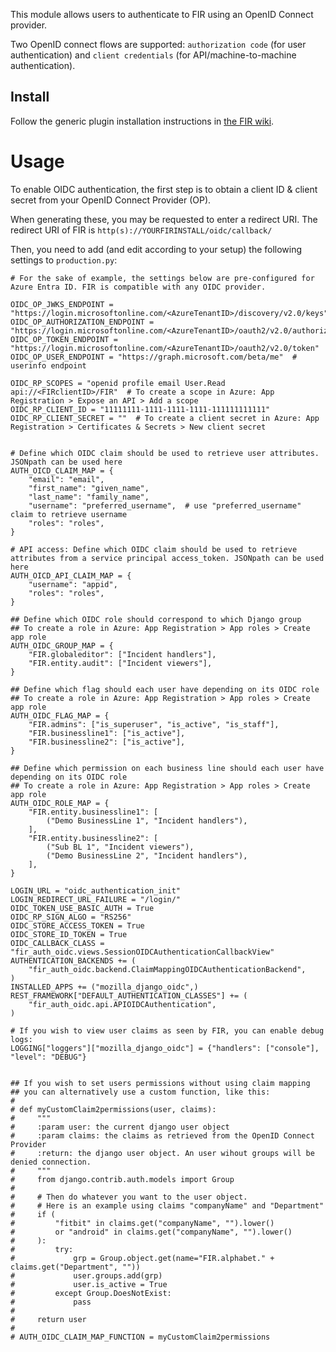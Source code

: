 This module allows users to authenticate to FIR using an OpenID Connect provider.

Two OpenID connect flows are supported: `authorization code` (for user authentication) and `client credentials` (for API/machine-to-machine authentication).

## Install

Follow the generic plugin installation instructions in [the FIR wiki](https://github.com/certsocietegenerale/FIR/wiki/Plugins).

# Usage

To enable OIDC authentication, the first step is to obtain a client ID & client secret from your OpenID Connect Provider (OP).

When generating these, you may be requested to enter a redirect URI. The redirect URI of FIR is `http(s)://YOURFIRINSTALL/oidc/callback/`


Then, you need to add (and edit according to your setup) the following settings to `production.py`:

```
# For the sake of example, the settings below are pre-configured for Azure Entra ID. FIR is compatible with any OIDC provider.

OIDC_OP_JWKS_ENDPOINT = "https://login.microsoftonline.com/<AzureTenantID>/discovery/v2.0/keys"
OIDC_OP_AUTHORIZATION_ENDPOINT = "https://login.microsoftonline.com/<AzureTenantID>/oauth2/v2.0/authorize"
OIDC_OP_TOKEN_ENDPOINT = "https://login.microsoftonline.com/<AzureTenantID>/oauth2/v2.0/token"
OIDC_OP_USER_ENDPOINT = "https://graph.microsoft.com/beta/me"  # userinfo endpoint

OIDC_RP_SCOPES = "openid profile email User.Read api://<FIRclientID>/FIR"  # To create a scope in Azure: App Registration > Expose an API > Add a scope
OIDC_RP_CLIENT_ID = "11111111-1111-1111-1111-111111111111"
OIDC_RP_CLIENT_SECRET = ""  # To create a client secret in Azure: App Registration > Certificates & Secrets > New client secret


# Define which OIDC claim should be used to retrieve user attributes. JSONpath can be used here
AUTH_OICD_CLAIM_MAP = {
    "email": "email",
    "first_name": "given_name",
    "last_name": "family_name",
    "username": "preferred_username",  # use "preferred_username" claim to retrieve username
    "roles": "roles",
}

# API access: Define which OIDC claim should be used to retrieve attributes from a service principal access_token. JSONpath can be used here
AUTH_OICD_API_CLAIM_MAP = {
    "username": "appid",
    "roles": "roles",
}

## Define which OIDC role should correspond to which Django group
## To create a role in Azure: App Registration > App roles > Create app role
AUTH_OIDC_GROUP_MAP = {
    "FIR.globaleditor": ["Incident handlers"],
    "FIR.entity.audit": ["Incident viewers"],
}

## Define which flag should each user have depending on its OIDC role
## To create a role in Azure: App Registration > App roles > Create app role
AUTH_OIDC_FLAG_MAP = {
    "FIR.admins": ["is_superuser", "is_active", "is_staff"],
    "FIR.businessline1": ["is_active"],
    "FIR.businessline2": ["is_active"],
}

## Define which permission on each business line should each user have depending on its OIDC role
## To create a role in Azure: App Registration > App roles > Create app role
AUTH_OIDC_ROLE_MAP = {
    "FIR.entity.businessline1": [
        ("Demo BusinessLine 1", "Incident handlers"),
    ],
    "FIR.entity.businessline2": [
        ("Sub BL 1", "Incident viewers"),
        ("Demo BusinessLine 2", "Incident handlers"),
    ],
}

LOGIN_URL = "oidc_authentication_init"
LOGIN_REDIRECT_URL_FAILURE = "/login/"
OIDC_TOKEN_USE_BASIC_AUTH = True
OIDC_RP_SIGN_ALGO = "RS256"
OIDC_STORE_ACCESS_TOKEN = True
OIDC_STORE_ID_TOKEN = True
OIDC_CALLBACK_CLASS = "fir_auth_oidc.views.SessionOIDCAuthenticationCallbackView"
AUTHENTICATION_BACKENDS += (
    "fir_auth_oidc.backend.ClaimMappingOIDCAuthenticationBackend",
)
INSTALLED_APPS += ("mozilla_django_oidc",)
REST_FRAMEWORK["DEFAULT_AUTHENTICATION_CLASSES"] += (
    "fir_auth_oidc.api.APIOIDCAuthentication",
)

# If you wish to view user claims as seen by FIR, you can enable debug logs:
LOGGING["loggers"]["mozilla_django_oidc"] = {"handlers": ["console"], "level": "DEBUG"}


## If you wish to set users permissions without using claim mapping
## you can alternatively use a custom function, like this:
#
# def myCustomClaim2permissions(user, claims):
#     """
#     :param user: the current django user object
#     :param claims: the claims as retrieved from the OpenID Connect Provider
#     :return: the django user object. An user wihout groups will be denied connection.
#     """
#     from django.contrib.auth.models import Group
#
#     # Then do whatever you want to the user object.
#     # Here is an example using claims "companyName" and "Department"
#     if (
#         "fitbit" in claims.get("companyName", "").lower()
#         or "android" in claims.get("companyName", "").lower()
#     ):
#         try:
#             grp = Group.object.get(name="FIR.alphabet." + claims.get("Department", ""))
#             user.groups.add(grp)
#             user.is_active = True
#         except Group.DoesNotExist:
#             pass
#
#     return user
#
# AUTH_OIDC_CLAIM_MAP_FUNCTION = myCustomClaim2permissions
```
